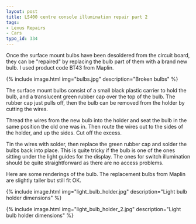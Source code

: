 ```yaml
---
layout: post
title: LS400 centre console illumination repair part 2
tags:
- Lexus Repairs
- Cars
typo_id: 334
---
```

Once the surface mount bulbs have been desoldered from the circuit board, they
can be "repaired" by replacing the bulb part of them with a brand new bulb.
I used product code BT43 from Maplin.

{% include image.html img="bulbs.jpg" description="Broken bulbs" %}

<!-- read more -->

The surface mount bulbs consist of a small black plastic carrier to hold the bulb, and a translucent green rubber cap over the top of the bulb. The rubber cap just pulls off, then the bulb can be removed from the holder by cutting the wires.

Thread the wires from the new bulb into the holder and seat the bulb in the same position the old one was in. Then route the wires out to the sides of the holder, and up the sides. Cut off the excess.

Tin the wires with solder, then replace the green rubber cap and solder the bulbs back into place. This is quite tricky if the bulb is one of the ones sitting under the light guides for the display. The ones for switch illumination should be quite straightforward as there are no access problems.

Here are some renderings of the bulb. The replacement bulbs from Maplin are slightly taller but still fit OK.

{% include image.html img="light_bulb_holder.jpg" description="Light bulb holder dimensions" %}

{% include image.html img="light_bulb_holder_2.jpg" description="Light bulb holder dimensions" %}

